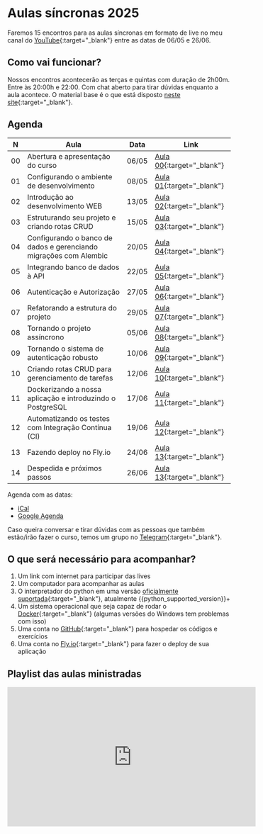 # Aulas síncronas 2025

Faremos 15 encontros para as aulas síncronas em formato de live no meu canal do [YouTube](https://www.youtube.com/@dunossauro){:target="_blank"} entre as datas de 06/05 e 26/06.

## Como vai funcionar?

Nossos encontros acontecerão as terças e quintas com duração de 2h00m. Entre às 20:00h e 22:00. Com chat aberto para tirar dúvidas enquanto a aula acontece. O material base é o que está disposto [neste site](https://fastapidozero.dunossauro.com/){:target="_blank"}.

## Agenda

| N  | Aula                                                              | Data  | Link                                                      |
|----|-------------------------------------------------------------------|-------|-----------------------------------------------------------|
| 00 | Abertura e apresentação do curso                                  | 06/05 | [Aula 00](https://youtu.be/ImhYlISeWPQ){:target="_blank"} |
| 01 | Configurando o ambiente de desenvolvimento                        | 08/05 | [Aula 01](https://youtu.be/f6bkf67lXLo){:target="_blank"} |
| 02 | Introdução ao desenvolvimento WEB                                 | 13/05 | [Aula 02](https://youtu.be/JFJErxis_ZM){:target="_blank"} |
| 03 | Estruturando seu projeto e criando rotas CRUD                     | 15/05 | [Aula 03](https://youtu.be/bi6kzV21ucs){:target="_blank"} |
| 04 | Configurando o banco de dados e gerenciando migrações com Alembic | 20/05 | [Aula 04](https://youtu.be/I7IrmN7jMqE){:target="_blank"} |
| 05 | Integrando banco de dados à API                                   | 22/05 | [Aula 05](https://youtu.be/bm7_rA7NOB4){:target="_blank"} |
| 06 | Autenticação e Autorização                                        | 27/05 | [Aula 06](https://youtu.be/wGZzEoO7e9s){:target="_blank"} |
| 07 | Refatorando a estrutura do projeto                                | 29/05 | [Aula 07](https://youtu.be/6ErWbtr8Cqk){:target="_blank"} |
| 08 | Tornando o projeto assíncrono                                     | 05/06 | [Aula 08](https://youtu.be/VtUspH9n6-o){:target="_blank"} |
| 09 | Tornando o sistema de autenticação robusto                        | 10/06 | [Aula 09](https://youtu.be/eynaelPPwI4){:target="_blank"} |
| 10 | Criando rotas CRUD para gerenciamento de tarefas                  | 12/06 | [Aula 10](https://youtu.be/8cczMbmlBEY){:target="_blank"} |
| 11 | Dockerizando a nossa aplicação e introduzindo o PostgreSQL        | 17/06 | [Aula 11](https://youtu.be/faf7jhti5tg){:target="_blank"} |
| 12 | Automatizando os testes com Integração Contínua (CI)              | 19/06 | [Aula 12](https://youtu.be/n4EBcc1Mafo){:target="_blank"} |
| 13 | Fazendo deploy no Fly.io                                          | 24/06 | [Aula 13](https://youtu.be/pZxOSOHmDtg){:target="_blank"} |
| 14 | Despedida e próximos passos                                       | 26/06 | [Aula 13](https://youtu.be/SDwocgA_Siw){:target="_blank"} |

Agenda com as datas:

- [iCal](https://calendar.google.com/calendar/ical/6d04fd6ec76625bcd265875fdc5e4670a001c60f53bc96b596a43394b8c78ca0%40group.calendar.google.com/public/basic.ics)
- [Google Agenda](https://calendar.google.com/calendar/u/0?cid=NmQwNGZkNmVjNzY2MjViY2QyNjU4NzVmZGM1ZTQ2NzBhMDAxYzYwZjUzYmM5NmI1OTZhNDMzOTRiOGM3OGNhMEBncm91cC5jYWxlbmRhci5nb29nbGUuY29t)


Caso queira conversar e tirar dúvidas com as pessoas que também estão/irão fazer o curso, temos um grupo no [Telegram](https://t.me/fastapicomdunossauro){:target="_blank"}.


## O que será necessário para acompanhar?

1. Um link com internet para participar das lives
2. Um computador para acompanhar as aulas
3. O interpretador do python em uma versão [oficialmente suportada](https://devguide.python.org/versions/){:target="_blank"}, atualmente {{python_supported_version}}+
3. Um sistema operacional que seja capaz de rodar o [Docker](https://www.docker.com/){:target="_blank"} (algumas versões do Windows tem problemas com isso)
4. Uma conta no [GitHub](https://github.com/){:target="_blank"} para hospedar os códigos e exercícios
5. Uma conta no [Fly.io](https://fly.io/){:target="_blank"} para fazer o deploy de sua aplicação


## Playlist das aulas ministradas

<iframe width="560" height="315" src="https://www.youtube.com/embed/videoseries?si=bbzMgz9dXoVXNdlR&amp;list=PLOQgLBuj2-3KT9ZWvPmaGFQ0KjIez0403" title="YouTube video player" frameborder="0" allow="accelerometer; autoplay; clipboard-write; encrypted-media; gyroscope; picture-in-picture; web-share" referrerpolicy="strict-origin-when-cross-origin" allowfullscreen></iframe>
